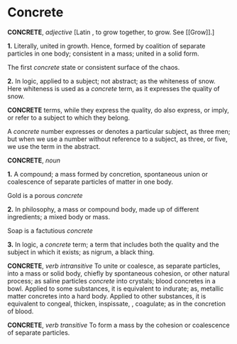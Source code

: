 # Concrete

**CONCRETE**, _adjective_ \[Latin , to grow together, to grow. See [[Grow]].\]

**1.** Literally, united in growth. Hence, formed by coalition of separate particles in one body; consistent in a mass; united in a solid form.

The first _concrete_ state or consistent surface of the chaos.

**2.** In logic, applied to a subject; not abstract; as the whiteness of snow. Here whiteness is used as a _concrete_ term, as it expresses the quality of snow.

**CONCRETE** terms, while they express the quality, do also express, or imply, or refer to a subject to which they belong.

A _concrete_ number expresses or denotes a particular subject, as three men; but when we use a number without reference to a subject, as three, or five, we use the term in the abstract.

**CONCRETE**, _noun_

**1.** A compound; a mass formed by concretion, spontaneous union or coalescence of separate particles of matter in one body.

Gold is a porous _concrete_

**2.** In philosophy, a mass or compound body, made up of different ingredients; a mixed body or mass.

Soap is a factutious _concrete_

**3.** In logic, a _concrete_ term; a term that includes both the quality and the subject in which it exists; as nigrum, a black thing.

**CONCRETE**, _verb intransitive_ To unite or coalesce, as separate particles, into a mass or solid body, chiefly by spontaneous cohesion, or other natural process; as saline particles _concrete_ into crystals; blood concretes in a bowl. Applied to some substances, it is equivalent to indurate; as, metallic matter concretes into a hard body. Applied to other substances, it is equivalent to congeal, thicken, inspissate, , coagulate; as in the concretion of blood.

**CONCRETE**, _verb transitive_ To form a mass by the cohesion or coalescence of separate particles.